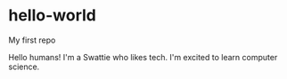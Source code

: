 # hello-world
My first repo

Hello humans! I'm a Swattie who likes tech. I'm excited to learn computer science.
